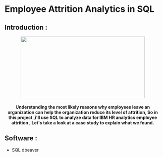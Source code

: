 # Employee Attrition Analytics in SQL

<h2>Introduction :</h2>

<div id="header" align="center">
  <img src="https://user-images.githubusercontent.com/93071310/198882862-3ec1856a-6db6-4dc9-b8d9-03280323d2f3.png" width="400"height="200"/>
  
  <h4> Understanding the most likely reasons why employees leave an organization can help the organization reduce its level of attrition, So in this project ,i'll use SQL to analyze data for IBM HR analytics employee attrition , Let's take a look at a case study to explain what we found.
</h4>
</div>


## Software :

- SQL dbeaver
